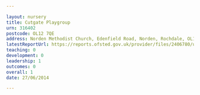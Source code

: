 ```yaml
---

layout: nursery
title: Cutgate Playgroup
urn: 316402
postcode: OL12 7QE
address: Norden Methodist Church, Edenfield Road, Norden, Rochdale, OL12 7QE
latestReportUrl: https://reports.ofsted.gov.uk/provider/files/2406780/urn/316402.pdf
teaching: 0
development: 0
leadership: 1
outcomes: 0
overall: 1
date: 27/06/2014

---
```

